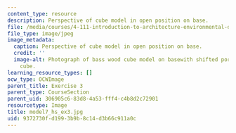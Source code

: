 ```yaml
---
content_type: resource
description: Perspective of cube model in open position on base.
file: /media/courses/4-111-introduction-to-architecture-environmental-design-spring-2014/9372730fd1993b9b8c14d3b66c911a0c_model7_hs_ex3.jpg
file_type: image/jpeg
image_metadata:
  caption: Perspective of cube model in open position on base.
  credit: ''
  image-alt: Photograph of bass wood cube model on basewith shifted portions of the
    cube.
learning_resource_types: []
ocw_type: OCWImage
parent_title: Exercise 3
parent_type: CourseSection
parent_uid: 306905c6-83d8-4a53-fff4-c4b8d2c72901
resourcetype: Image
title: model7_hs_ex3.jpg
uid: 9372730f-d199-3b9b-8c14-d3b66c911a0c
---
```

